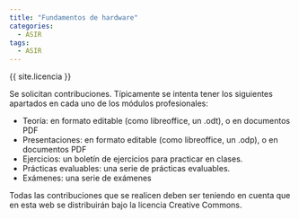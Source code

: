 ```yaml
---
title: "Fundamentos de hardware"
categories:
  - ASIR
tags:
  - ASIR
---
```


{{ site.licencia }}

Se solicitan contribuciones. Típicamente se intenta tener los siguientes apartados en cada uno de los módulos profesionales:

- Teoría: en formato editable (como libreoffice, un .odt), o en documentos PDF
- Presentaciones: en formato editable (como libreoffice, un .odp), o en documentos PDF
- Ejercicios: un boletín de ejercicios para practicar en clases.
- Prácticas evaluables: una serie de prácticas evaluables.
- Exámenes: una serie de exámenes

Todas las contribuciones que se realicen deben ser teniendo en cuenta que en esta web se distribuirán bajo la licencia Creative Commons.
